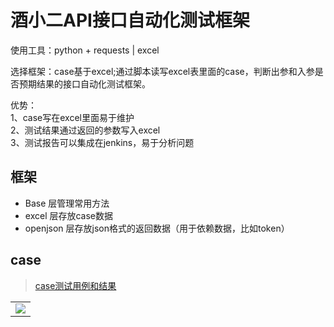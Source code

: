 # 酒小二API接口自动化测试框架

使用工具：python + requests | excel

选择框架：case基于excel;通过脚本读写excel表里面的case，判断出参和入参是否预期结果的接口自动化测试框架。

优势：\
1、case写在excel里面易于维护\
2、测试结果通过返回的参数写入excel\
3、测试报告可以集成在jenkins，易于分析问题

## 框架
- Base 层管理常用方法
- excel 层存放case数据
- openjson 层存放json格式的返回数据（用于依赖数据，比如token）

## case
> [case测试用例和结果](https://github.com/yuanshen12/callmeapi/blob/master/api/login.jpg)

<table>
<tr>
<td>
<img src="http://yuanshen.oss-cn-beijing.aliyuncs.com/api/login.jpg?Expires=1587806348&OSSAccessKeyId=TMP.3KiUXP49SvHafDSauyt6f1Te9UvHZh7FRjA2NMnhp6oLyoQ5JMCd3dNMx47aCrEvQtKiAWMTgin2ArAuYg25t91ANoqNcg&Signature=ggd19Qm%2BHC4iT3qnTMKOEPdPJGM%3D">
</td>
</tr>
</table>